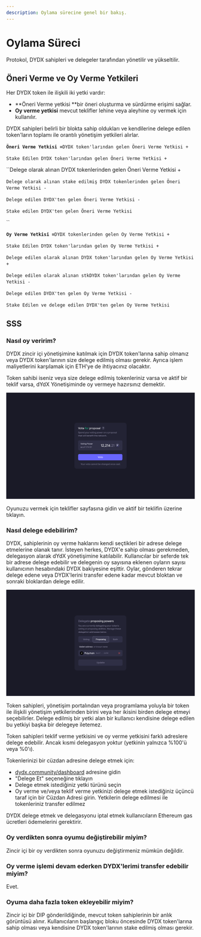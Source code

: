 ```yaml
---
description: Oylama sürecine genel bir bakış.
---
```


# Oylama Süreci

Protokol, DYDX sahipleri ve delegeler tarafından yönetilir ve yükseltilir.

## **Öneri Verme ve Oy Verme Yetkileri**

Her DYDX token ile ilişkili iki yetki vardır:

* **Öneri Verme yetkisi **bir öneri oluşturma ve sürdürme erişimi sağlar.
* **Oy verme yetkisi** mevcut teklifler lehine veya aleyhine oy vermek için kullanılır.

DYDX sahipleri belirli bir blokta sahip oldukları ve kendilerine delege edilen token'ların toplamı ile orantılı yönetişim yetkileri alırlar.

**`Öneri Verme Yetkisi =`**`DYDX token'larından gelen Öneri Verme Yetkisi +`

`Stake Edilen DYDX token'larından gelen Öneri Verme Yetkisi +`

``Delege olarak alınan DYDX tokenlerinden gelen Öneri Verme Yetkisi +

`Delege olarak alınan stake edilmiş DYDX tokenlerinden gelen Öneri Verme Yetkisi -`

`Delege edilen DYDX'ten gelen Öneri Verme Yetkisi -`

`Stake edilen DYDX'ten gelen Öneri Verme Yetkisi`

\`\`

**`Oy Verme Yetkisi =`**`DYDX tokenlerinden gelen Oy Verme Yetkisi +`

`Stake Edilen DYDX token'larından gelen Oy Verme Yetkisi +`

`Delege edilen olarak alınan DYDX token'larından gelen Oy Verme Yetkisi +`

`Delege edilen olarak alınan stkDYDX token'larından gelen Oy Verme Yetkisi -`

`Delege edilen DYDX'ten gelen Oy Verme Yetkisi -`

`Stake Edilen ve delege edilen DYDX'ten gelen Oy Verme Yetkisi`

## SSS

### Nasıl oy veririm?

DYDX zincir içi yönetişimine katılmak için DYDX token'larına sahip olmanız veya DYDX token'larının size delege edilmiş olması gerekir. Ayrıca işlem maliyetlerini karşılamak için ETH'ye de ihtiyacınız olacaktır.

Token sahibi iseniz veya size delege edilmiş tokenleriniz varsa ve aktif bir teklif varsa, dYdX Yönetişiminde oy vermeye hazırsınız demektir.

![Oy verme yetkinizi kullanarak oyunuzu kullanın](../.gitbook/assets/1-voting-power.png)

Oyunuzu vermek için teklifler sayfasına gidin ve aktif bir teklifin üzerine tıklayın.

### **Nasıl delege edebilirim?**

DYDX, sahiplerinin oy verme haklarını kendi seçtikleri bir adrese delege etmelerine olanak tanır. İsteyen herkes, DYDX'e sahip olması gerekmeden, delegasyon alarak dYdX yönetişimine katılabilir. Kullanıcılar bir seferde tek bir adrese delege edebilir ve delegenin oy sayısına eklenen oyların sayısı kullanıcının hesabındaki DYDX bakiyesine eşittir. Oylar, gönderen tekrar delege edene veya DYDX'lerini transfer edene kadar mevcut bloktan ve sonraki bloklardan delege edilir.

![Oy kullanma ve teklif verme yetkilerinizi delege edin](../.gitbook/assets/1-delegate-power.png)

Token sahipleri, yönetişim portalından veya programlama yoluyla bir token ile ilişkili yönetişim yetkilerinden birini veya her ikisini birden delege etmeyi seçebilirler. Delege edilmiş bir yetki alan bir kullanıcı kendisine delege edilen bu yetkiyi başka bir delegeye iletemez.

Token sahipleri teklif verme yetkisini ve oy verme yetkisini farklı adreslere delege edebilir. Ancak kısmi delegasyon yoktur (yetkinin yalnızca %100'ü veya %0'ı).

Tokenlerinizi bir cüzdan adresine delege etmek için:

* [dydx.community/dashboard](https://dydx.community/dashboard) adresine gidin
* "Delege Et" seçeneğine tıklayın
* Delege etmek istediğiniz yetki türünü seçin
* Oy verme ve/veya teklif verme yetkinizi delege etmek istediğiniz üçüncü taraf için bir Cüzdan Adresi girin. Yetkilerin delege edilmesi ile tokenleriniz transfer edilmez

DYDX delege etmek ve delegasyonu iptal etmek kullanıcıların Ethereum gas ücretleri ödemelerini gerektirir.

### Oy verdikten sonra oyumu değiştirebilir miyim?

Zincir içi bir oy verdikten sonra oyunuzu değiştirmeniz mümkün değildir.

### Oy verme işlemi devam ederken DYDX'lerimi transfer edebilir miyim?

Evet.

### Oyuma daha fazla token ekleyebilir miyim?

Zincir içi bir DIP gönderildiğinde, mevcut token sahiplerinin bir anlık görüntüsü alınır. Kullanıcıların başlangıç bloku öncesinde DYDX token'larına sahip olması veya kendisine DYDX token'larının stake edilmiş olması gerekir.

